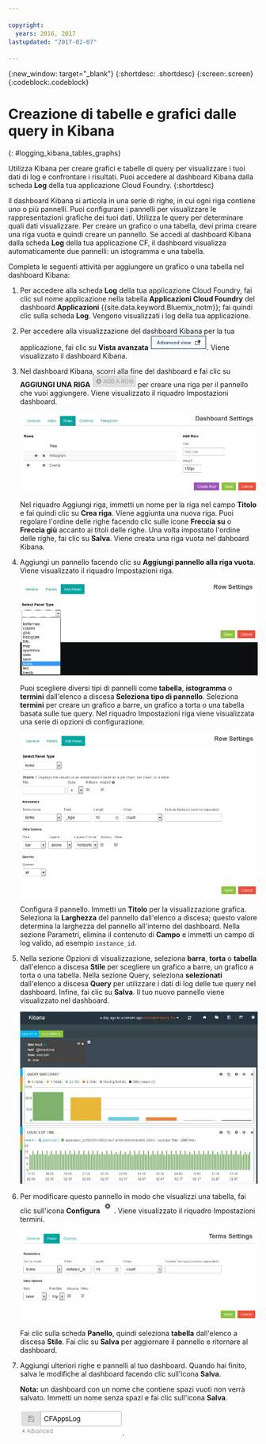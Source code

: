 ```yaml
---

copyright:
  years: 2016, 2017
lastupdated: "2017-02-07"

---
```


<!-- Common attributes used in the template are defined as follows: -->
{:new_window: target="_blank"}
{:shortdesc: .shortdesc}
{:screen:.screen}
{:codeblock:.codeblock}

<!-- Additional task topic: OPTIONAL
This is the template for additional task topics that are needed beyond the basic tasks in the getting started index.md.  As needed, other task topics can be included, with titles such as "Configuring x", "Administering y", "Managing z", etc. This topic is a peer of the getting started index.md in the <servicename>.ditamap. This topic can have one level of children and they also can be referenced in <servicename>.ditamap -->

# Creazione di tabelle e grafici dalle query in Kibana
<!-- for example, Uploading your data -->
{: #logging_kibana_tables_graphs}
<!-- Provide an appropriate ID above -->

<!-- The short description section should include a sentence describing why this task is needed. For search engine optimization, include the service long name and "Bluemix". For example: -->

Utilizza Kibana per creare grafici e tabelle di query per visualizzare i tuoi dati di log e confrontare i risultati. Puoi accedere al dashboard Kibana dalla scheda **Log** della tua applicazione Cloud Foundry.
{:shortdesc}

<!-- Include a sentence to briefly introduce the steps/subtopics. Example: -->
Il dashboard Kibana si articola in una serie di righe, in cui ogni riga contiene uno o più pannelli. Puoi configurare i pannelli per visualizzare le rappresentazioni grafiche dei tuoi dati. Utilizza le query per determinare quali dati visualizzare. Per creare un grafico o una tabella, devi prima creare una riga vuota e quindi creare un pannello. Se accedi al dashboard Kibana dalla scheda **Log** della tua applicazione CF, il dashboard visualizza automaticamente due pannelli: un istogramma e una tabella.

Completa le seguenti attività per aggiungere un grafico o una tabella nel dashboard Kibana:

1. Per accedere alla scheda **Log** della tua applicazione Cloud Foundry, fai clic sul nome applicazione nella tabella **Applicazioni Cloud Foundry** del dashboard **Applicazioni** {{site.data.keyword.Bluemix_notm}}; fai quindi clic sulla scheda **Log**. Vengono visualizzati i log della tua applicazione.

2. Per accedere alla visualizzazione del dashboard Kibana per la tua applicazione, fai clic su **Vista avanzata** ![link Vista avanzata](images/logging_advanced_view.jpg). Viene visualizzato il dashboard Kibana.

3. Nel dashboard Kibana, scorri alla fine del dashboard e fai clic su **AGGIUNGI UNA RIGA** ![icona Aggiungi una riga](images/logging_add_row.jpg) per creare una riga per il pannello che vuoi aggiungere. Viene visualizzato il riquadro Impostazioni dashboard. 
	
	![Riquadro Impostazioni dashboard](images/logging_dashboard_settings.jpg)
	
	Nel riquadro Aggiungi riga, immetti un nome per la riga nel campo **Titolo** e fai quindi clic su **Crea riga**. Viene aggiunta una nuova riga. Puoi regolare l'ordine delle righe facendo clic sulle icone **Freccia su** o **Freccia giù** accanto ai titoli delle righe. Una volta impostato l'ordine delle righe, fai clic su **Salva**. Viene creata una riga vuota nel dahboard Kibana.

4. Aggiungi un pannello facendo clic su **Aggiungi pannello alla riga vuota**. Viene visualizzato il riquadro Impostazioni riga.

    ![Riquadro Impostazioni riga](images/logging_row_settings.jpg)
	
	Puoi scegliere diversi tipi di pannelli come **tabella**, **istogramma** o **termini** dall'elenco a discesa **Seleziona tipo di pannello**. Seleziona **termini** per creare un grafico a barre, un grafico a torta o una tabella basata sulle tue query. Nel riquadro Impostazioni riga viene visualizzata una serie di opzioni di configurazione.
	
	![Aggiunta di un pannello nel riquadro Impostazioni riga](images/logging_add_panel.jpg)
	
	Configura il pannello. Immetti un **Titolo** per la visualizzazione grafica. Seleziona la **Larghezza** del pannello dall'elenco a discesa; questo valore determina la larghezza del pannello all'interno del dashboard. Nella sezione Parametri, elimina il contenuto di **Campo** e immetti un campo di log valido, ad esempio `instance_id`. 

5. Nella sezione Opzioni di visualizzazione, seleziona **barra**, **torta** o **tabella** dall'elenco a discesa **Stile** per scegliere un grafico a barre, un grafico a torta o una tabella. Nella sezione Query, seleziona **selezionati** dall'elenco a discesa **Query** per utilizzare i dati di log delle tue query nel dashboard. Infine, fai clic su **Salva**. Il tuo nuovo pannello viene visualizzato nel dashboard.

	![Dashboard che visualizza il pannello con un grafico a barre](images/logging_bar_chart_panel.jpg)
	
6. Per modificare questo pannello in modo che visualizzi una tabella, fai clic sull'icona **Configura** ![icona Configura](images/logging_dashboard_config_panel.jpg). Viene visualizzato il riquadro Impostazioni termini. 

	![Riquadro Impostazioni termini](images/logging_terms_settings.jpg)
	
	Fai clic sulla scheda **Panello**, quindi seleziona **tabella** dall'elenco a discesa **Stile**. Fai clic su **Salva** per aggiornare il pannello e ritornare al dashboard.

7. Aggiungi ulteriori righe e pannelli al tuo dashboard. Quando hai finito, salva le modifiche al dashboard facendo clic sull'icona **Salva**.

    **Nota:** un dashboard con un nome che contiene spazi vuoti non verrà salvato. Immetti un nome senza spazi e fai clic sull'icona **Salva**.

    ![Salva nome del dashboard](images/logging_save_dashboard.jpg).



